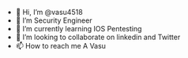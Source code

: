 - 👋 Hi, I’m @vasu4518
- 👀 I’m Security Engineer
- 🌱 I’m currently learning IOS Pentesting
- 💞️ I’m looking to collaborate on linkedin and Twitter
- 📫 How to reach me A Vasu

<!---
vasu4518/vasu4518 is a ✨ special ✨ repository because its `README.md` (this file) appears on your GitHub profile.
You can click the Preview link to take a look at your changes.
--->


